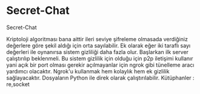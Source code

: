 # Secret-Chat
Secret-Chat

Kriptoloji algoritması bana aittir ileri seviye şifreleme olmasada verdiğiniz değerlere göre şekil aldığı için orta sayılabilir.
Ek olarak eğer iki taraflı sayı değerleri ile oynanırsa sistem gizliliği daha fazla olur.
Başlarkan ilk server çalıştırılıp beklenmeli.
Bu sistem gizlilik için olduğu için p2p iletişimi kullanır yani açık bir port olması gerekir açılmayanlar için ngrok gibi tünelleme aracı yardımcı olacaktır.
Ngrok'u kullanmak hem kolaylık hem ek gizlilik sağlayacaktır.
Dosyaların Python ile direk olarak çalıştırılabilir.
Kütüphanler : re,socket
